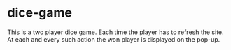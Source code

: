 # dice-game
This is a two player dice game. Each time the player has to refresh the site. At each and every such action the won player is displayed on the pop-up.
